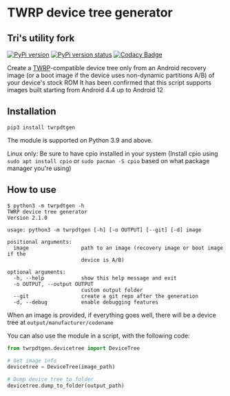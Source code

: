 # TWRP device tree generator

## Tri's utility fork

[![PyPi version](https://img.shields.io/pypi/v/twrpdtgen)](https://pypi.org/project/twrpdtgen/)
[![PyPi version status](https://img.shields.io/pypi/status/twrpdtgen)](https://pypi.org/project/twrpdtgen/)
[![Codacy Badge](https://app.codacy.com/project/badge/Grade/ae7d7a75522b4d079c497ff6d9e052d1)](https://www.codacy.com/gh/twrpdtgen/twrpdtgen/dashboard?utm_source=github.com&amp;utm_medium=referral&amp;utm_content=twrpdtgen/twrpdtgen&amp;utm_campaign=Badge_Grade)

Create a [TWRP](https://twrp.me/)-compatible device tree only from an Android recovery image (or a boot image if the device uses non-dynamic partitions A/B) of your device's stock ROM
It has been confirmed that this script supports images built starting from Android 4.4 up to Android 12

## Installation

```
pip3 install twrpdtgen
```
The module is supported on Python 3.9 and above.

Linux only: Be sure to have cpio installed in your system (Install cpio using `sudo apt install cpio` or `sudo pacman -S cpio` based on what package manager you're using)

## How to use

```
$ python3 -m twrpdtgen -h
TWRP device tree generator
Version 2.1.0

usage: python3 -m twrpdtgen [-h] [-o OUTPUT] [--git] [-d] image

positional arguments:
  image                 path to an image (recovery image or boot image if the
                        device is A/B)

optional arguments:
  -h, --help            show this help message and exit
  -o OUTPUT, --output OUTPUT
                        custom output folder
  --git                 create a git repo after the generation
  -d, --debug           enable debugging features
```

When an image is provided, if everything goes well, there will be a device tree at `output/manufacturer/codename`

You can also use the module in a script, with the following code:

```python
from twrpdtgen.devicetree import DeviceTree

# Get image info
devicetree = DeviceTree(image_path)

# Dump device tree to folder
devicetree.dump_to_folder(output_path)
```
